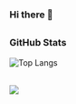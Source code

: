 ### Hi there 👋

<!--
**StokkenLudvig/StokkenLudvig** is a ✨ _special_ ✨ repository because its `README.md` (this file) appears on your GitHub profile.

Here are some ideas to get you started:

- 🔭 I’m currently working on ...
- 🌱 I’m currently learning ...
- 👯 I’m looking to collaborate on ...
- 🤔 I’m looking for help with ...
- 💬 Ask me about ...
- 📫 How to reach me: ...
- 😄 Pronouns: ...
- ⚡ Fun fact: ...
-->

## <h3 align="left">GitHub Stats</h3>


![Top Langs](https://github-readme-stats.vercel.app/api/top-langs/?username=StokkenLudvig&layout=compact&title_color=007bff&text_color=e7e7e7&icon_color=007bff&bg_color=171c28)

<br>
<a href="">
  <img align="centre" src="https://github-readme-stats.vercel.app/api?username=StokkenLudvig&count_private=true&include_all_commits=true&show_icons=true&title_color=007bff&text_color=e7e7e7&icon_color=007bff&bg_color=171c28" />
<a />

